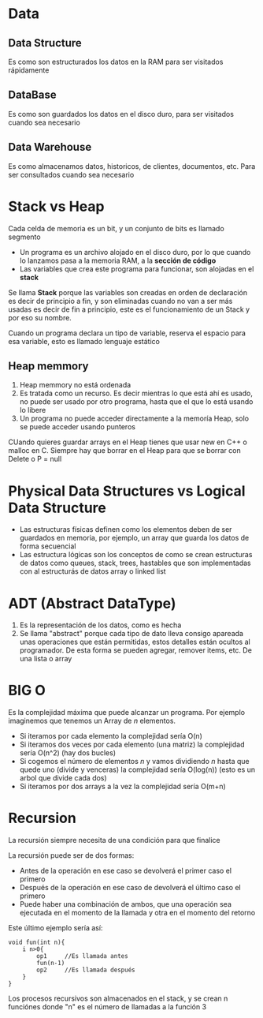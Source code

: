 # Data
## Data Structure
Es como son estructurados los datos en la RAM para ser visitados rápidamente

## DataBase
Es como son guardados los datos en el disco duro, para ser visitados cuando sea necesario

## Data Warehouse
Es como almacenamos datos, historicos, de clientes, documentos, etc. Para ser consultados cuando sea necesario

# Stack vs Heap
Cada celda de memoria es un bit, y un conjunto de bits es llamado segmento

* Un programa es un archivo alojado en el disco duro, por lo que cuando lo lanzamos pasa a la memoria RAM, a la **sección de código**
* Las variables que crea este programa para funcionar, son alojadas en el **stack**

Se llama **Stack** porque las variables son creadas en orden de declaración es decir de principio a fin, y son eliminadas cuando no van a ser más usadas es decir de fin a principio, este es el funcionamiento de un Stack y por eso su nombre. 

Cuando un programa declara un tipo de variable, reserva el espacio para esa variable, esto es llamado lenguaje estático

## Heap memmory
1. Heap memmory no está ordenada
2. Es tratada como un recurso. Es decir mientras lo que está ahí es usado, no puede ser usado por otro programa, hasta que el que lo está usando lo libere
3. Un programa  no puede acceder directamente a la memoría Heap, solo se puede acceder usando punteros

CUando quieres guardar arrays en el Heap tienes que usar new en C++ o malloc en C. Siempre hay que borrar en el Heap para que se borrar con Delete o P = null

# Physical Data Structures vs Logical Data Structure
* Las estructuras físicas definen como los elementos deben de ser guardados en memoria, por ejemplo, un array que guarda los datos de forma secuencial
* Las estructura lógicas son los conceptos de como se crean estructuras de datos como queues, stack, trees, hastables que son implementadas con al estructurás de datos array o linked list


# ADT (Abstract DataType)

1. Es la representación de los datos, como es hecha
2. Se llama "abstract" porque cada tipo de dato lleva consigo apareada unas operaciones que están permitidas, estos detalles están ocultos al programador. De esta forma se pueden agregar, remover items, etc. De una lista o array

# BIG O

Es la complejidad máxima que puede alcanzar un programa. Por ejemplo imaginemos que tenemos un Array de *n* elementos.

* Si iteramos por cada elemento la complejidad sería O(n)
* Si iteramos dos veces por cada elemento (una matriz) la complejidad sería O(n^2) (hay dos bucles)
* Si cogemos el número de elementos *n* y vamos dividiendo *n* hasta que quede uno (divide y venceras) la complejidad sería O(log(n)) (esto es un arbol que divide cada dos)
* Si iteramos por dos arrays a la vez la complejidad sería O(m+n)

# Recursion
La recursión siempre necesita de una condición para que finalice

La recursión puede ser de dos formas:
* Antes de la operación en ese caso se devolverá el primer caso el primero
* Después de la operación en ese caso de devolverá el último caso el primero
* Puede haber una combinación de ambos, que una operación sea ejecutada en el momento de la llamada y otra en el momento del retorno

Este último ejemplo sería así:

```
void fun(int n){
    i n>0{
        op1     //Es llamada antes
        fun(n-1)
        op2     //Es llamada después
    }
}
```

Los procesos recursivos son almacenados en el stack, y se crean n funciónes donde "n" es el número de llamadas a la función 3
